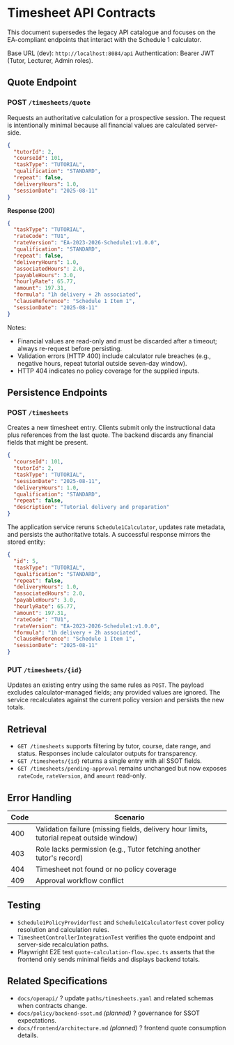 # Timesheet API Contracts

This document supersedes the legacy API catalogue and focuses on the EA-compliant endpoints that interact with the Schedule 1 calculator.

Base URL (dev): `http://localhost:8084/api`
Authentication: Bearer JWT (Tutor, Lecturer, Admin roles).

## Quote Endpoint

### POST `/timesheets/quote`
Requests an authoritative calculation for a prospective session. The request is intentionally minimal because all financial values are calculated server-side.

```json
{
  "tutorId": 2,
  "courseId": 101,
  "taskType": "TUTORIAL",
  "qualification": "STANDARD",
  "repeat": false,
  "deliveryHours": 1.0,
  "sessionDate": "2025-08-11"
}
```

**Response (200)**
```json
{
  "taskType": "TUTORIAL",
  "rateCode": "TU1",
  "rateVersion": "EA-2023-2026-Schedule1:v1.0.0",
  "qualification": "STANDARD",
  "repeat": false,
  "deliveryHours": 1.0,
  "associatedHours": 2.0,
  "payableHours": 3.0,
  "hourlyRate": 65.77,
  "amount": 197.31,
  "formula": "1h delivery + 2h associated",
  "clauseReference": "Schedule 1 Item 1",
  "sessionDate": "2025-08-11"
}
```

Notes:
- Financial values are read-only and must be discarded after a timeout; always re-request before persisting.
- Validation errors (HTTP 400) include calculator rule breaches (e.g., negative hours, repeat tutorial outside seven-day window).
- HTTP 404 indicates no policy coverage for the supplied inputs.

## Persistence Endpoints

### POST `/timesheets`
Creates a new timesheet entry. Clients submit only the instructional data plus references from the last quote. The backend discards any financial fields that might be present.

```json
{
  "courseId": 101,
  "tutorId": 2,
  "taskType": "TUTORIAL",
  "sessionDate": "2025-08-11",
  "deliveryHours": 1.0,
  "qualification": "STANDARD",
  "repeat": false,
  "description": "Tutorial delivery and preparation"
}
```

The application service reruns `Schedule1Calculator`, updates rate metadata, and persists the authoritative totals. A successful response mirrors the stored entity:

```json
{
  "id": 5,
  "taskType": "TUTORIAL",
  "qualification": "STANDARD",
  "repeat": false,
  "deliveryHours": 1.0,
  "associatedHours": 2.0,
  "payableHours": 3.0,
  "hourlyRate": 65.77,
  "amount": 197.31,
  "rateCode": "TU1",
  "rateVersion": "EA-2023-2026-Schedule1:v1.0.0",
  "formula": "1h delivery + 2h associated",
  "clauseReference": "Schedule 1 Item 1",
  "sessionDate": "2025-08-11"
}
```

### PUT `/timesheets/{id}`
Updates an existing entry using the same rules as `POST`. The payload excludes calculator-managed fields; any provided values are ignored. The service recalculates against the current policy version and persists the new totals.

## Retrieval

- `GET /timesheets` supports filtering by tutor, course, date range, and status. Responses include calculator outputs for transparency.
- `GET /timesheets/{id}` returns a single entry with all SSOT fields.
- `GET /timesheets/pending-approval` remains unchanged but now exposes `rateCode`, `rateVersion`, and `amount` read-only.

## Error Handling

| Code | Scenario |
|------|----------|
| 400  | Validation failure (missing fields, delivery hour limits, tutorial repeat outside window) |
| 403  | Role lacks permission (e.g., Tutor fetching another tutor's record) |
| 404  | Timesheet not found or no policy coverage |
| 409  | Approval workflow conflict |

## Testing

- `Schedule1PolicyProviderTest` and `Schedule1CalculatorTest` cover policy resolution and calculation rules.
- `TimesheetControllerIntegrationTest` verifies the quote endpoint and server-side recalculation paths.
- Playwright E2E test `quote-calculation-flow.spec.ts` asserts that the frontend only sends minimal fields and displays backend totals.

## Related Specifications

- `docs/openapi/` ? update `paths/timesheets.yaml` and related schemas when contracts change.
- `docs/policy/backend-ssot.md` *(planned)* ? governance for SSOT expectations.
- `docs/frontend/architecture.md` *(planned)* ? frontend quote consumption details.
